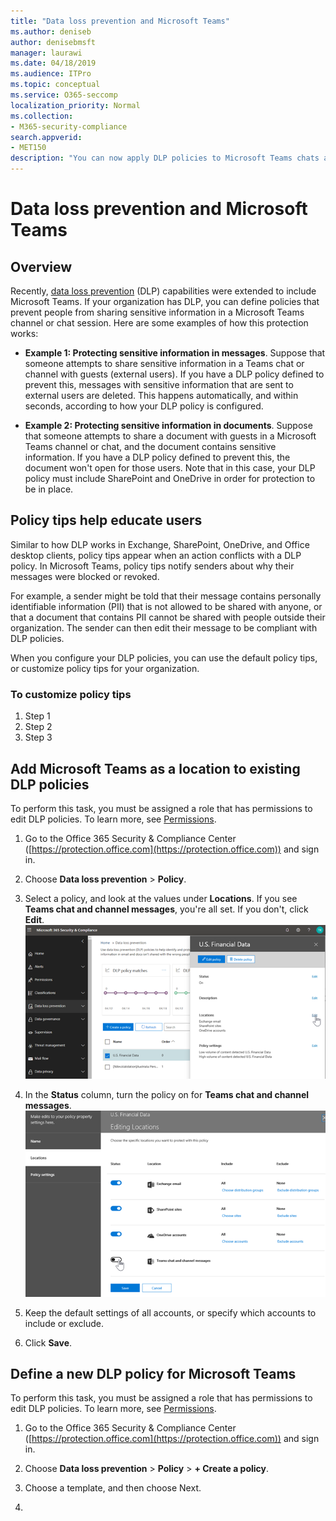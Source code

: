 ```yaml
---
title: "Data loss prevention and Microsoft Teams"
ms.author: deniseb
author: denisebmsft
manager: laurawi
ms.date: 04/18/2019
ms.audience: ITPro
ms.topic: conceptual
ms.service: O365-seccomp
localization_priority: Normal
ms.collection: 
- M365-security-compliance
search.appverid: 
- MET150
description: "You can now apply DLP policies to Microsoft Teams chats and channels. Read this article to learn more about how it works."
---
```


# Data loss prevention and Microsoft Teams

## Overview

Recently, [data loss prevention](data-loss-prevention-policies.md) (DLP) capabilities were extended to include Microsoft Teams. If your organization has DLP, you can define policies that prevent people from sharing sensitive information in a Microsoft Teams channel or chat session. Here are some examples of how this protection works:

- **Example 1: Protecting sensitive information in messages**. Suppose that someone attempts to share sensitive information in a Teams chat or channel with guests (external users). If you have a DLP policy defined to prevent this, messages with sensitive information that are sent to external users are deleted. This happens automatically, and within seconds, according to how your DLP policy is configured.

- **Example 2: Protecting sensitive information in documents**. Suppose that someone attempts to share a document with guests in a Microsoft Teams channel or chat, and the document contains sensitive information. If you have a DLP policy defined to prevent this, the document won't open for those users. Note that in this case, your DLP policy must include SharePoint and OneDrive in order for protection to be in place.

## Policy tips help educate users

Similar to how DLP works in Exchange, SharePoint, OneDrive, and Office desktop clients, policy tips appear when an action conflicts with a DLP policy. In Microsoft Teams, policy tips notify senders about why their messages were blocked or revoked. 

For example, a sender might be told that their message contains personally identifiable information (PII) that is not allowed to be shared with anyone, or that a document that contains PII cannot be shared with people outside their organization. The sender can then edit their message to be compliant with DLP policies.

When you configure your DLP policies, you can use the default policy tips, or customize policy tips for your organization.

### To customize policy tips

1. Step 1 
2. Step 2
3. Step 3

## Add Microsoft Teams as a location to existing DLP policies

To perform this task, you must be assigned a role that has permissions to edit DLP policies. To learn more, see [Permissions](data-loss-prevention-policies.md#permissions).

1. Go to the Office 365 Security & Compliance Center ([https://protection.office.com](https://protection.office.com)) and sign in.

2. Choose **Data loss prevention** > **Policy**. 

3. Select a policy, and look at the values under **Locations**. If you see **Teams chat and channel messages**, you're all set. If you don't, click **Edit**.<br/>![Locations for existing policy](media/dlp-teams-editexistingpolicy.png)<br/>

4. In the **Status** column, turn the policy on for **Teams chat and channel messages**.<br/>![DLP for Teams chats and channels](media/dlp-teams-addteamschatschannels.png)<br/>

5. Keep the default settings of all accounts, or specify which accounts to include or exclude.

6. Click **Save**.

## Define a new DLP policy for Microsoft Teams

To perform this task, you must be assigned a role that has permissions to edit DLP policies. To learn more, see [Permissions](data-loss-prevention-policies.md#permissions).

1. Go to the Office 365 Security & Compliance Center ([https://protection.office.com](https://protection.office.com)) and sign in.

2. Choose **Data loss prevention** > **Policy** > **+ Create a policy**. 

3. Choose a template, and then choose Next.

4.  